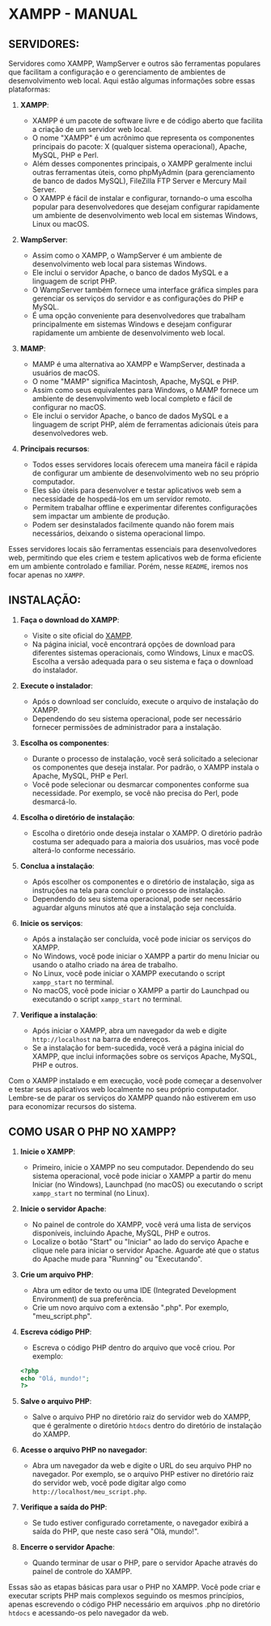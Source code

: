 # XAMPP - MANUAL
## SERVIDORES:
Servidores como XAMPP, WampServer e outros são ferramentas populares que facilitam a configuração e o gerenciamento de ambientes de desenvolvimento web local. Aqui estão algumas informações sobre essas plataformas:

1. **XAMPP**:
   - XAMPP é um pacote de software livre e de código aberto que facilita a criação de um servidor web local.
   - O nome "XAMPP" é um acrônimo que representa os componentes principais do pacote: X (qualquer sistema operacional), Apache, MySQL, PHP e Perl.
   - Além desses componentes principais, o XAMPP geralmente inclui outras ferramentas úteis, como phpMyAdmin (para gerenciamento de banco de dados MySQL), FileZilla FTP Server e Mercury Mail Server.
   - O XAMPP é fácil de instalar e configurar, tornando-o uma escolha popular para desenvolvedores que desejam configurar rapidamente um ambiente de desenvolvimento web local em sistemas Windows, Linux ou macOS.

2. **WampServer**:
   - Assim como o XAMPP, o WampServer é um ambiente de desenvolvimento web local para sistemas Windows.
   - Ele inclui o servidor Apache, o banco de dados MySQL e a linguagem de script PHP.
   - O WampServer também fornece uma interface gráfica simples para gerenciar os serviços do servidor e as configurações do PHP e MySQL.
   - É uma opção conveniente para desenvolvedores que trabalham principalmente em sistemas Windows e desejam configurar rapidamente um ambiente de desenvolvimento web local.

3. **MAMP**:
   - MAMP é uma alternativa ao XAMPP e WampServer, destinada a usuários de macOS.
   - O nome "MAMP" significa Macintosh, Apache, MySQL e PHP.
   - Assim como seus equivalentes para Windows, o MAMP fornece um ambiente de desenvolvimento web local completo e fácil de configurar no macOS.
   - Ele inclui o servidor Apache, o banco de dados MySQL e a linguagem de script PHP, além de ferramentas adicionais úteis para desenvolvedores web.

4. **Principais recursos**:
   - Todos esses servidores locais oferecem uma maneira fácil e rápida de configurar um ambiente de desenvolvimento web no seu próprio computador.
   - Eles são úteis para desenvolver e testar aplicativos web sem a necessidade de hospedá-los em um servidor remoto.
   - Permitem trabalhar offline e experimentar diferentes configurações sem impactar um ambiente de produção.
   - Podem ser desinstalados facilmente quando não forem mais necessários, deixando o sistema operacional limpo.

Esses servidores locais são ferramentas essenciais para desenvolvedores web, permitindo que eles criem e testem aplicativos web de forma eficiente em um ambiente controlado e familiar. Porém, nesse `README`, iremos nos focar apenas no `XAMPP`. 

## INSTALAÇÃO:
1. **Faça o download do XAMPP**:
   - Visite o site oficial do [XAMPP](https://www.apachefriends.org/pt_br/index.html).
   - Na página inicial, você encontrará opções de download para diferentes sistemas operacionais, como Windows, Linux e macOS. Escolha a versão adequada para o seu sistema e faça o download do instalador.

2. **Execute o instalador**:
   - Após o download ser concluído, execute o arquivo de instalação do XAMPP.
   - Dependendo do seu sistema operacional, pode ser necessário fornecer permissões de administrador para a instalação.

3. **Escolha os componentes**:
   - Durante o processo de instalação, você será solicitado a selecionar os componentes que deseja instalar. Por padrão, o XAMPP instala o Apache, MySQL, PHP e Perl.
   - Você pode selecionar ou desmarcar componentes conforme sua necessidade. Por exemplo, se você não precisa do Perl, pode desmarcá-lo.

4. **Escolha o diretório de instalação**:
   - Escolha o diretório onde deseja instalar o XAMPP. O diretório padrão costuma ser adequado para a maioria dos usuários, mas você pode alterá-lo conforme necessário.

5. **Conclua a instalação**:
   - Após escolher os componentes e o diretório de instalação, siga as instruções na tela para concluir o processo de instalação.
   - Dependendo do seu sistema operacional, pode ser necessário aguardar alguns minutos até que a instalação seja concluída.

6. **Inicie os serviços**:
   - Após a instalação ser concluída, você pode iniciar os serviços do XAMPP.
   - No Windows, você pode iniciar o XAMPP a partir do menu Iniciar ou usando o atalho criado na área de trabalho.
   - No Linux, você pode iniciar o XAMPP executando o script `xampp_start` no terminal.
   - No macOS, você pode iniciar o XAMPP a partir do Launchpad ou executando o script `xampp_start` no terminal.

7. **Verifique a instalação**:
   - Após iniciar o XAMPP, abra um navegador da web e digite `http://localhost` na barra de endereços.
   - Se a instalação for bem-sucedida, você verá a página inicial do XAMPP, que inclui informações sobre os serviços Apache, MySQL, PHP e outros.

Com o XAMPP instalado e em execução, você pode começar a desenvolver e testar seus aplicativos web localmente no seu próprio computador. Lembre-se de parar os serviços do XAMPP quando não estiverem em uso para economizar recursos do sistema.

## COMO USAR O PHP NO XAMPP?
1. **Inicie o XAMPP**:
   - Primeiro, inicie o XAMPP no seu computador. Dependendo do seu sistema operacional, você pode iniciar o XAMPP a partir do menu Iniciar (no Windows), Launchpad (no macOS) ou executando o script `xampp_start` no terminal (no Linux).

2. **Inicie o servidor Apache**:
   - No painel de controle do XAMPP, você verá uma lista de serviços disponíveis, incluindo Apache, MySQL, PHP e outros.
   - Localize o botão "Start" ou "Iniciar" ao lado do serviço Apache e clique nele para iniciar o servidor Apache. Aguarde até que o status do Apache mude para "Running" ou "Executando".

3. **Crie um arquivo PHP**:
   - Abra um editor de texto ou uma IDE (Integrated Development Environment) de sua preferência.
   - Crie um novo arquivo com a extensão ".php". Por exemplo, "meu_script.php".

4. **Escreva código PHP**:
   - Escreva o código PHP dentro do arquivo que você criou. Por exemplo:

   ```php
   <?php
   echo "Olá, mundo!";
   ?>
   ```

5. **Salve o arquivo PHP**:
   - Salve o arquivo PHP no diretório raiz do servidor web do XAMPP, que é geralmente o diretório `htdocs` dentro do diretório de instalação do XAMPP.

6. **Acesse o arquivo PHP no navegador**:
   - Abra um navegador da web e digite o URL do seu arquivo PHP no navegador. Por exemplo, se o arquivo PHP estiver no diretório raiz do servidor web, você pode digitar algo como `http://localhost/meu_script.php`.

7. **Verifique a saída do PHP**:
   - Se tudo estiver configurado corretamente, o navegador exibirá a saída do PHP, que neste caso será "Olá, mundo!".

8. **Encerre o servidor Apache**:
   - Quando terminar de usar o PHP, pare o servidor Apache através do painel de controle do XAMPP.

Essas são as etapas básicas para usar o PHP no XAMPP. Você pode criar e executar scripts PHP mais complexos seguindo os mesmos princípios, apenas escrevendo o código PHP necessário em arquivos .php no diretório `htdocs` e acessando-os pelo navegador da web.




